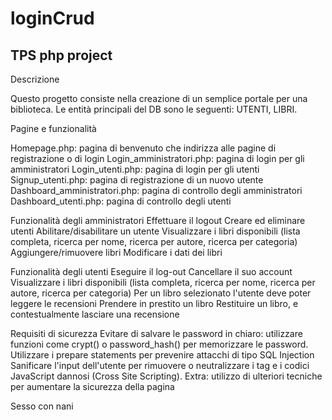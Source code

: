 # loginCrud
## TPS php project
Descrizione

Questo progetto consiste nella creazione di un semplice portale per una biblioteca. Le entità principali del DB sono le seguenti: UTENTI, LIBRI.

Pagine e funzionalità

Homepage.php: pagina di benvenuto che indirizza alle pagine di registrazione o di login
Login_amministratori.php: pagina di login per gli amministratori
Login_utenti.php: pagina di login per gli utenti
Signup_utenti.php: pagina di registrazione di un nuovo utente
Dashboard_amministratori.php: pagina di controllo degli amministratori
Dashboard_utenti.php: pagina di controllo degli utenti


Funzionalità degli amministratori
Effettuare il logout
Creare ed eliminare utenti
Abilitare/disabilitare un utente
Visualizzare i libri disponibili (lista completa, ricerca per nome, ricerca per autore, ricerca per categoria)
Aggiungere/rimuovere libri
Modificare i dati dei libri


Funzionalità degli utenti
Eseguire il log-out
Cancellare il suo account
Visualizzare i libri disponibili (lista completa, ricerca per nome, ricerca per autore, ricerca per categoria)
Per un libro selezionato l'utente deve poter leggere le recensioni
Prendere in prestito un libro
Restituire un libro, e contestualmente lasciare una recensione


Requisiti di sicurezza
Evitare di salvare le password in chiaro: utilizzare funzioni come crypt() o password_hash() per memorizzare le password.
Utilizzare i prepare statements per prevenire attacchi di tipo SQL Injection
Sanificare l'input dell'utente per rimuovere o neutralizzare i tag e i codici JavaScript dannosi (Cross Site Scripting).
Extra: utilizzo di ulteriori tecniche per aumentare la sicurezza della pagina 

Sesso con nani
